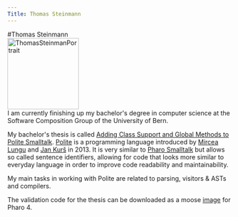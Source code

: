 ```yaml
---
Title: Thomas Steinmann
---
```

#Thomas Steinmann
<img alt="ThomasSteinmanPortrait" src="%assets_url%/files/93/9fskk8lavn58ya5o5s1od316s3bfe0/ThomasSteinmannWikiPortrait.jpg" width=160 style="margin-top:0; display: block">
I am currently finishing up my bachelor's degree in computer science at the Software Composition Group of the University of Bern.

My bachelor's thesis is called [Adding Class Support and Global Methods to Polite Smalltalk](%base_url%/archive/projects/Stei16a.pdf). [Polite](%base_url%/research/Polite) is a programming language introduced by [Mircea Lungu](%base_url%/staff/mircea) and [Jan Kurš](%base_url%/staff/kursjan) in 2013. It is very similar to [Pharo Smalltalk](http://pharo.org/) but allows so called sentence identifiers, allowing for code that looks more similar to everyday language in order to improve code readability and maintainability.

My main tasks in working with Polite are related to parsing, visitors & ASTs and compilers.

The validation code for the thesis can be downloaded as a moose [image](%assets_url%/files/be/se9xucarj1tpz73bdcx64j5ez0r1ke/validation.image) for Pharo 4.
